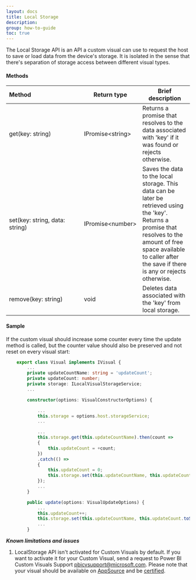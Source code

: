 ```yaml
---
layout: docs
title: Local Storage
description: 
group: how-to-guide
toc: true
---
```


The Local Storage API is an API a custom visual can use to request the host to save or load data from the device's storage.
It is isolated in the sense that there's separation of storage access between different visual types.

#### Methods

| Method&nbsp;&nbsp;&nbsp;&nbsp;&nbsp;&nbsp;&nbsp;&nbsp;&nbsp;&nbsp;&nbsp;&nbsp;&nbsp;&nbsp;&nbsp;&nbsp;&nbsp;&nbsp;&nbsp;&nbsp;&nbsp;&nbsp;&nbsp;&nbsp;&nbsp;&nbsp;&nbsp;&nbsp;&nbsp;&nbsp;| Return type | Brief description |
|---|---|---|
| get(key: string) | IPromise&lt;string&gt; | Returns a promise that resolves to the data associated with 'key' if it was found or rejects otherwise. |
| set(key: string, data: string) | IPromise&lt;number&gt; | Saves the data to the local storage. This data can be later be retrieved using the 'key'. Returns a promise that resolves to the amount of free space available to caller after the save if there is any or rejects otherwise. |
| remove(key: string) | void | Deletes data associated with the 'key' from local storage. |

#### Sample
If the custom visual should increase some counter every time the update method is called, but the counter value should also be preserved and not reset on every visual start:
 
```typescript
    export class Visual implements IVisual {
        ...
        private updateCountName: string = 'updateCount';
        private updateCount: number;
        private storage: ILocalVisualStorageService;
        ...

        constructor(options: VisualConstructorOptions) {

            ...
            this.storage = options.host.storageService;
            ...

            ...
            this.storage.get(this.updateCountName).then(count =>
            {
                this.updateCount = +count;
            })
            .catch(() =>
            {
                this.updateCount = 0;
                this.storage.set(this.updateCountName, this.updateCount.toString());
            });
            ...
        }

        public update(options: VisualUpdateOptions) {
            ...
            this.updateCount++;
            this.storage.set(this.updateCountName, this.updateCount.toString());
            ...
        }
```


***Known limitations and issues***
  1.	LocalStorage API isn't activated for Custom Visuals by default. If you want to activate it for your Custom Visual, send a request to Power BI Custom Visuals Support <pbicvsupport@microsoft.com>. Please note that your visual should be available on [AppSource](https://appsource.microsoft.com/en-us/marketplace/apps?product=power-bi-visuals) and be [certified](https://powerbi.microsoft.com/en-us/documentation/powerbi-custom-visuals-certified/).
